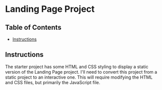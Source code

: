 # Landing Page Project

## Table of Contents

* [Instructions](#instructions)

## Instructions

The starter project has some HTML and CSS styling to display a static version of the Landing Page project. I'll need to convert this project from a static project to an interactive one. This will require modifying the HTML and CSS files, but primarily the JavaScript file.
